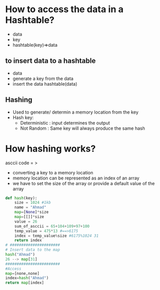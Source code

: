 # How to access the data in a Hashtable?

- data
- key 
- hashtable(key)=>data

## to insert data to a hashtable

- data
- generate a key from the data
- insert the data hashtable(data)

## Hashing
- Used to generate/ determin a memory location from the key
- Hash key:
  - Deterministic : input determines the output
  - Not Random : Same key will always produce the same hash

# How hashing works?
asccii code = >

- converting a key to a memory location 
- memory location can be represented as an index of an array
- we have to set the size of the array or provide a default value of the array

```python
def hash(key):
    size = 1024 #1kb
    name = "Ahmad"
    map=[None]*size
    map=[[]]*size
    value = 26
    sum_of_asccii = 65+104+109+97+100
    temp_value = 475*13 #==>6175
    index = temp_value%size #6175%1024 31
    return index
# ######################
# Insert data to the map
hash("Ahmad")
26 --> map[31]
########################
#Access
map=[none,none]
index=hash("Ahmad")
return map[index]
```